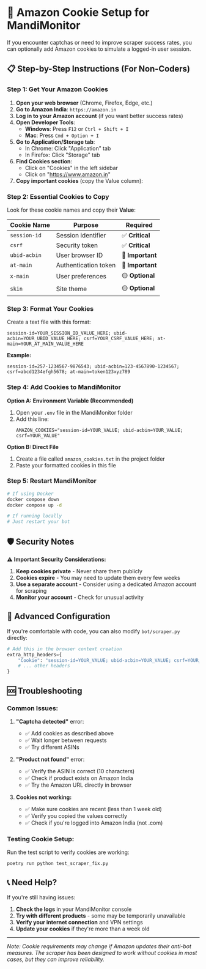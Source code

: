 # 🍪 Amazon Cookie Setup for MandiMonitor

If you encounter captchas or need to improve scraper success rates, you can optionally add Amazon cookies to simulate a logged-in user session.

## 📋 **Step-by-Step Instructions (For Non-Coders)**

### **Step 1: Get Your Amazon Cookies**

1. **Open your web browser** (Chrome, Firefox, Edge, etc.)
2. **Go to Amazon India**: `https://amazon.in`
3. **Log in to your Amazon account** (if you want better success rates)
4. **Open Developer Tools**:
   - **Windows**: Press `F12` or `Ctrl + Shift + I`
   - **Mac**: Press `Cmd + Option + I`
5. **Go to Application/Storage tab**:
   - In Chrome: Click "Application" tab
   - In Firefox: Click "Storage" tab
6. **Find Cookies section**:
   - Click on "Cookies" in the left sidebar
   - Click on "https://www.amazon.in"
7. **Copy important cookies** (copy the Value column):

### **Step 2: Essential Cookies to Copy**

Look for these cookie names and copy their **Value**:

| Cookie Name | Purpose | Required |
|-------------|---------|----------|
| `session-id` | Session identifier | ✅ **Critical** |
| `csrf` | Security token | ✅ **Critical** |
| `ubid-acbin` | User browser ID | 🔶 **Important** |
| `at-main` | Authentication token | 🔶 **Important** |
| `x-main` | User preferences | 🟡 **Optional** |
| `skin` | Site theme | 🟡 **Optional** |

### **Step 3: Format Your Cookies**

Create a text file with this format:
```
session-id=YOUR_SESSION_ID_VALUE_HERE; ubid-acbin=YOUR_UBID_VALUE_HERE; csrf=YOUR_CSRF_VALUE_HERE; at-main=YOUR_AT_MAIN_VALUE_HERE
```

**Example:**
```
session-id=257-1234567-9876543; ubid-acbin=123-4567890-1234567; csrf=abcd1234efgh5678; at-main=token123xyz789
```

### **Step 4: Add Cookies to MandiMonitor**

**Option A: Environment Variable (Recommended)**
1. Open your `.env` file in the MandiMonitor folder
2. Add this line:
   ```
   AMAZON_COOKIES="session-id=YOUR_VALUE; ubid-acbin=YOUR_VALUE; csrf=YOUR_VALUE"
   ```

**Option B: Direct File**
1. Create a file called `amazon_cookies.txt` in the project folder
2. Paste your formatted cookies in this file

### **Step 5: Restart MandiMonitor**

```bash
# If using Docker
docker compose down
docker compose up -d

# If running locally
# Just restart your bot
```

## 🛡️ **Security Notes**

⚠️ **Important Security Considerations:**

1. **Keep cookies private** - Never share them publicly
2. **Cookies expire** - You may need to update them every few weeks
3. **Use a separate account** - Consider using a dedicated Amazon account for scraping
4. **Monitor your account** - Check for unusual activity

## 🔧 **Advanced Configuration**

If you're comfortable with code, you can also modify `bot/scraper.py` directly:

```python
# Add this in the browser context creation
extra_http_headers={
    "Cookie": "session-id=YOUR_VALUE; ubid-acbin=YOUR_VALUE; csrf=YOUR_VALUE",
    # ... other headers
}
```

## 🆘 **Troubleshooting**

### **Common Issues:**

1. **"Captcha detected"** error:
   - ✅ Add cookies as described above
   - ✅ Wait longer between requests
   - ✅ Try different ASINs

2. **"Product not found"** error:
   - ✅ Verify the ASIN is correct (10 characters)
   - ✅ Check if product exists on Amazon India
   - ✅ Try the Amazon URL directly in browser

3. **Cookies not working:**
   - ✅ Make sure cookies are recent (less than 1 week old)
   - ✅ Verify you copied the values correctly
   - ✅ Check if you're logged into Amazon India (not .com)

### **Testing Cookie Setup:**

Run the test script to verify cookies are working:
```bash
poetry run python test_scraper_fix.py
```

## 📞 **Need Help?**

If you're still having issues:

1. **Check the logs** in your MandiMonitor console
2. **Try with different products** - some may be temporarily unavailable
3. **Verify your internet connection** and VPN settings
4. **Update your cookies** if they're more than a week old

---

*Note: Cookie requirements may change if Amazon updates their anti-bot measures. The scraper has been designed to work without cookies in most cases, but they can improve reliability.*